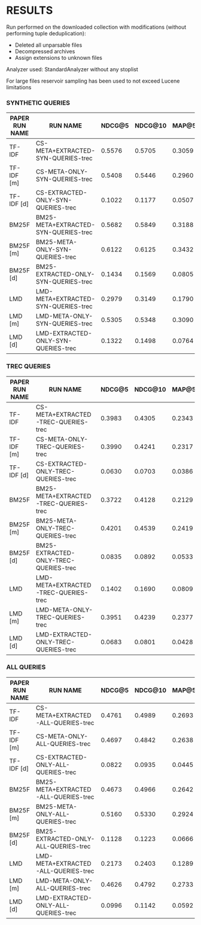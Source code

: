 # RESULTS

Run performed on the downloaded collection with modifications (without performing tuple deduplication):
- Deleted all unparsable files
- Decompressed archives
- Assign extensions to unknown files

Analyzer used: StandardAnalyzer without any stoplist

For large files reservoir sampling has been used to not exceed Lucene limitations

### SYNTHETIC QUERIES

| PAPER RUN NAME | RUN NAME                              |   NDCG@5 |   NDCG@10 |   MAP@5 |   MAP@10 |
|----------------|---------------------------------------|----------|-----------|---------|----------|
| TF-IDF         | CS-META+EXTRACTED-SYN-QUERIES-trec    |   0.5576 |    0.5705 |  0.3059 |   0.4085 |
| TF-IDF [m]     | CS-META-ONLY-SYN-QUERIES-trec         |   0.5408 |    0.5446 |  0.2960 |   0.387  |
| TF-IDF [d]     | CS-EXTRACTED-ONLY-SYN-QUERIES-trec    |   0.1022 |    0.1177 |  0.0507 |   0.0668 |
| BM25F          | BM25-META+EXTRACTED-SYN-QUERIES-trec  |   0.5682 |    0.5849 |  0.3188 |   0.4143 |
| BM25F [m]      | BM25-META-ONLY-SYN-QUERIES-trec       |   0.6122 |    0.6125 |  0.3432 |   0.4467 |
| BM25F [d]      | BM25-EXTRACTED-ONLY-SYN-QUERIES-trec  |   0.1434 |    0.1569 |  0.0805 |   0.0958 |
| LMD            | LMD-META+EXTRACTED-SYN-QUERIES-trec   |   0.2979 |    0.3149 |  0.1790 |   0.2118 |
| LMD [m]        | LMD-META-ONLY-SYN-QUERIES-trec        |   0.5305 |    0.5348 |  0.3090 |   0.3892 |
| LMD [d]        | LMD-EXTRACTED-ONLY-SYN-QUERIES-trec   |   0.1322 |    0.1498 |  0.0764 |   0.0904 |


### TREC QUERIES

| PAPER RUN NAME | RUN NAME                              |   NDCG@5 |   NDCG@10 |   MAP@5 |   MAP@10 |
|----------------|---------------------------------------|----------|-----------|---------|----------|
| TF-IDF         | CS-META+EXTRACTED-TREC-QUERIES-trec   |   0.3983 |    0.4305 |  0.2343 |   0.3203 |
| TF-IDF [m]     | CS-META-ONLY-TREC-QUERIES-trec        |   0.3990 |    0.4241 |  0.2317 |   0.3151 |
| TF-IDF [d]     | CS-EXTRACTED-ONLY-TREC-QUERIES-trec   |   0.0630 |    0.0703 |  0.0386 |   0.0446 |
| BM25F          | BM25-META+EXTRACTED-TREC-QUERIES-trec |   0.3722 |    0.4128 |  0.2129 |   0.2941 |
| BM25F [m]      | BM25-META-ONLY-TREC-QUERIES-trec      |   0.4201 |    0.4539 |  0.2419 |   0.3334 |
| BM25F [d]      | BM25-EXTRACTED-ONLY-TREC-QUERIES-trec |   0.0835 |    0.0892 |  0.0533 |   0.0610 |
| LMD            | LMD-META+EXTRACTED-TREC-QUERIES-trec  |   0.1402 |    0.1690 |  0.0809 |   0.1048 |
| LMD [m]        | LMD-META-ONLY-TREC-QUERIES-trec       |   0.3951 |    0.4239 |  0.2377 |   0.3138 |
| LMD [d]        | LMD-EXTRACTED-ONLY-TREC-QUERIES-trec  |   0.0683 |    0.0801 |  0.0428 |   0.0518 |


### ALL QUERIES

| PAPER RUN NAME | RUN NAME                              |   NDCG@5 |   NDCG@10 |   MAP@5 |   MAP@10 |
|----------------|---------------------------------------|----------|-----------|---------|----------|
| TF-IDF         | CS-META+EXTRACTED-ALL-QUERIES-trec    |   0.4761 |    0.4989 |  0.2693 |   0.3634 |
| TF-IDF [m]     | CS-META-ONLY-ALL-QUERIES-trec         |   0.4697 |    0.4842 |  0.2638 |   0.3510 |
| TF-IDF [d]     | CS-EXTRACTED-ONLY-ALL-QUERIES-trec    |   0.0822 |    0.0935 |  0.0445 |   0.0555 |
| BM25F          | BM25-META+EXTRACTED-ALL-QUERIES-trec  |   0.4673 |    0.4966 |  0.2642 |   0.3525 |
| BM25F [m]      | BM25-META-ONLY-ALL-QUERIES-trec       |   0.5160 |    0.5330 |  0.2924 |   0.3899 |
| BM25F [d]      | BM25-EXTRACTED-ONLY-ALL-QUERIES-trec  |   0.1128 |    0.1223 |  0.0666 |   0.0780 |
| LMD            | LMD-META+EXTRACTED-ALL-QUERIES-trec   |   0.2173 |    0.2403 |  0.1289 |   0.1571 |
| LMD [m]        | LMD-META-ONLY-ALL-QUERIES-trec        |   0.4626 |    0.4792 |  0.2733 |   0.3514 |
| LMD [d]        | LMD-EXTRACTED-ONLY-ALL-QUERIES-trec   |   0.0996 |    0.1142 |  0.0592 |   0.0707 |
